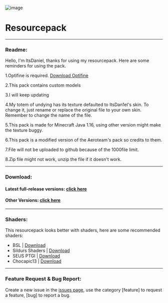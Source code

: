 ![image](https://user-images.githubusercontent.com/111002559/211199415-9f257169-d481-4540-8639-52e81c877fa8.png)
# Resourcepack
---------------------------------------------------------------------------------------
### Readme:

Hello, I'm ItsDaniel, thanks for using my resourcepack. Here are some reminders for using the pack.

1.Optifine is required. [Download Optifine](https://optifine.net/downloads)

2.This pack contains custom models

3.I will keep updating

4.My totem of undying has its texture defaulted to ItsDan1el's skin. To change it, just rename or replace the original file to your own skin. Remember to change the name of 
the file.

5.This pack is made for Minecraft Java 1.16, using other version might make the texture buggy.

6.This pack is a modified version of the Aeroteam's pack so credits to them.

7.File will not be uploaded to github because of the 1000file limit.

8.Zip file might not work, unzip the file if it doesn't work.

--------------------------------------------------------------------------------------  
### Download:

#### Latest full-release versions: [click here](https://github.com/ItsDan1el/ItsDan1el_Pack/releases/tag/v1.0.2)
#### Other Versions: [click here](https://github.com/ItsDan1el/ItsDan1el_Pack/releases)

--------------------------------------------------------------------------------------  
### Shaders:

This resourcepack looks better with shaders, here are some recommended shaders:
- BSL | [Download](https://www.bslshaders.com/download/)
- Sildurs Shaders | [Download](https://sildurs-shaders.github.io/)
- SEUS PTGI | [Download](https://www.patreon.com/sonicether)
- Chocapic13 | [Download](https://www.curseforge.com/minecraft/customization/chocapic13-shaders)


--------------------------------------------------------------------------------------  
### Feature Request & Bug Report:

Create a new issue in the [issues page](https://github.com/ItsDan1el/ItsDan1el_Pack/issue), use the category [feature] to request a feature, [bug] to report a bug.
